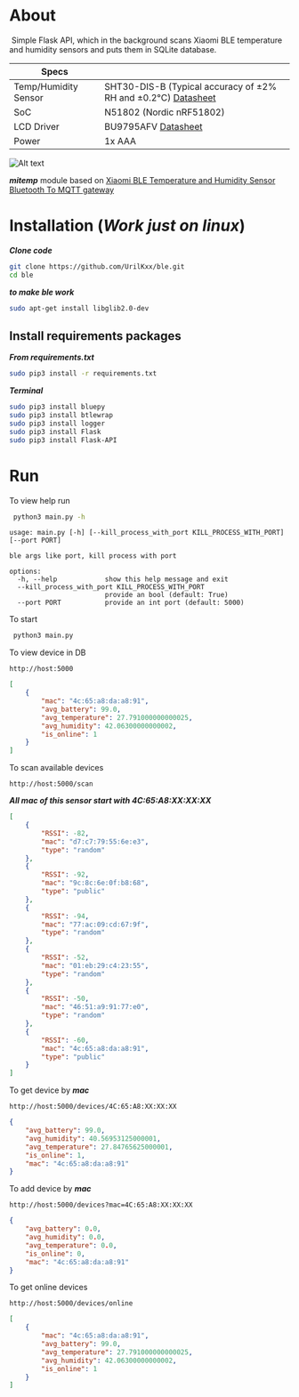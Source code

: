 # About
 Simple Flask API, which in the background scans Xiaomi BLE temperature and humidity sensors and puts them in SQLite database. 

| Specs                | []()                                                                                                                                                                                                                        |
|----------------------|-----------------------------------------------------------------------------------------------------------------------------------------------------------------------------------------------------------------------------|
| Temp/Humidity Sensor | SHT30-DIS-B (Typical accuracy of ±2% RH and ±0.2°C) [Datasheet](https://www.sensirion.com/fileadmin/user_upload/customers/sensirion/Dokumente/0_Datasheets/Humidity/Sensirion_Humidity_Sensors_SHT3x_Datasheet_digital.pdf) |
| SoC                  | N51802 (Nordic nRF51802)                                                                                                                                                                                                    |
| LCD Driver           | BU9795AFV [Datasheet](http://rohmfs.rohm.com/en/products/databook/datasheet/ic/driver/lcd_segment/bu9795afv-e.pdf)                                                                                                          |
| Power                | 1x AAA                                                                                                                                                                                                                      |

![Alt text](https://tehnoteca.ru/img/1737/1736245/xiaomi_mijia_hygrometer_bluetooth_1.jpg "Xiaomijia Bluetooth Temperature Smart Humi Dity Sensor Digital Thermometer Mi Home Battery")

***mitemp*** module based on [Xiaomi BLE Temperature and Humidity Sensor Bluetooth To MQTT gateway](https://github.com/algirdasc/xiaomi-ble-mqtt "GitHub")

# Installation (*Work just on linux*)
***Clone code***
```bash
git clone https://github.com/UrilKxx/ble.git
cd ble
```
***to make ble work***
```bash
sudo apt-get install libglib2.0-dev
```
## Install requirements packages
***From requirements.txt***
```bash
sudo pip3 install -r requirements.txt
```
***Terminal***
```bash
sudo pip3 install bluepy
sudo pip3 install btlewrap
sudo pip3 install logger
sudo pip3 install Flask
sudo pip3 install Flask-API
```
# Run
To view help run
```bash
 python3 main.py -h
```
```
usage: main.py [-h] [--kill_process_with_port KILL_PROCESS_WITH_PORT] [--port PORT]

ble args like port, kill process with port

options:
  -h, --help            show this help message and exit
  --kill_process_with_port KILL_PROCESS_WITH_PORT
                        provide an bool (default: True)
  --port PORT           provide an int port (default: 5000)
```
To start 
```bash
 python3 main.py 
```
To view device in DB
```http
http://host:5000 
```
```json
[
    {
        "mac": "4c:65:a8:da:a8:91",
        "avg_battery": 99.0,
        "avg_temperature": 27.791000000000025,
        "avg_humidity": 42.06300000000002,
        "is_online": 1
    }
]
```
To scan available devices
```http
http://host:5000/scan 
```
***All mac of this sensor start with __4C:65:A8:XX:XX:XX__***

```json
[
    {
        "RSSI": -82,
        "mac": "d7:c7:79:55:6e:e3",
        "type": "random"
    },
    {
        "RSSI": -92,
        "mac": "9c:8c:6e:0f:b8:68",
        "type": "public"
    },
    {
        "RSSI": -94,
        "mac": "77:ac:09:cd:67:9f",
        "type": "random"
    },
    {
        "RSSI": -52,
        "mac": "01:eb:29:c4:23:55",
        "type": "random"
    },
    {
        "RSSI": -50,
        "mac": "46:51:a9:91:77:e0",
        "type": "random"
    },
    {
        "RSSI": -60,
        "mac": "4c:65:a8:da:a8:91",
        "type": "public"
    }
]
```
To get device by ***mac***
```http
http://host:5000/devices/4C:65:A8:XX:XX:XX
```
```json
{
    "avg_battery": 99.0,
    "avg_humidity": 40.56953125000001,
    "avg_temperature": 27.84765625000001,
    "is_online": 1,
    "mac": "4c:65:a8:da:a8:91"
}
```
To add device by ***mac***
```http
http://host:5000/devices?mac=4C:65:A8:XX:XX:XX
```
```json
{
    "avg_battery": 0.0,
    "avg_humidity": 0.0,
    "avg_temperature": 0.0,
    "is_online": 0,
    "mac": "4c:65:a8:da:a8:91"
}
```
To get online devices
```http
http://host:5000/devices/online
```
```json
[
    {
        "mac": "4c:65:a8:da:a8:91",
        "avg_battery": 99.0,
        "avg_temperature": 27.791000000000025,
        "avg_humidity": 42.06300000000002,
        "is_online": 1
    }
]
```
